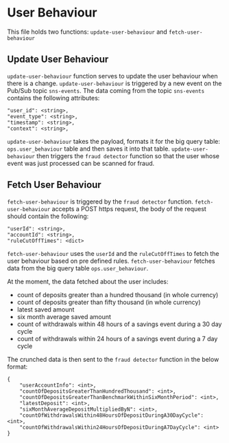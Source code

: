 
# User Behaviour

This file holds two functions: `update-user-behaviour` and `fetch-user-behaviour`

## Update User Behaviour
`update-user-behaviour` function serves to update the user behaviour when there is a change.
`update-user-behaviour` is triggered by a new event on the Pub/Sub topic `sns-events`.
 The data coming from the topic `sns-events` contains the following attributes:
 ```
 "user_id": <string>,
 "event_type": <string>,
 "timestamp": <string>,
 "context": <string>,
 ```

`update-user-behaviour` takes the payload, formats it for the big query table: `ops.user_behaviour` table 
and then saves it into that table.
`update-user-behaviour` then triggers the `fraud detector` function so that the user whose event was just processed
can be scanned for fraud.


## Fetch User Behaviour
`fetch-user-behaviour` is triggered by the `fraud detector` function. 
`fetch-user-behaviour` accepts a POST https request, the body of the request should contain the following:
  ```
  "userId": <string>,
  "accountId": <string>,
  "ruleCutOffTimes": <dict>
  ```

`fetch-user-behaviour` uses the `userId` and the `ruleCutOffTimes` to fetch the user behaviour based on
pre defined rules. `fetch-user-behaviour` fetches data from the big query table `ops.user_behaviour`.
  
At the moment, the data fetched about the user includes:
- count of deposits greater than a hundred thousand (in whole currency)
- count of deposits greater than fifty thousand (in whole currency)
- latest saved amount
- six month average saved amount
- count of withdrawals within 48 hours of a savings event during a 30 day cycle 
- count of withdrawals within 24 hours of a savings event during a 7 day cycle

The crunched data is then sent to the `fraud detector` function in the below format:
```
{
    "userAccountInfo": <int>,
    "countOfDepositsGreaterThanHundredThousand": <int>,
    "countOfDepositsGreaterThanBenchmarkWithinSixMonthPeriod": <int>,
    "latestDeposit": <int>,
    "sixMonthAverageDepositMultipliedByN": <int>,
    "countOfWithdrawalsWithin48HoursOfDepositDuringA30DayCycle": <int>,
    "countOfWithdrawalsWithin24HoursOfDepositDuringA7DayCycle": <int>
}
```
